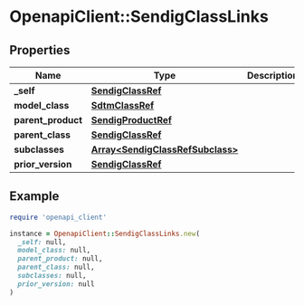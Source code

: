 # OpenapiClient::SendigClassLinks

## Properties

| Name | Type | Description | Notes |
| ---- | ---- | ----------- | ----- |
| **_self** | [**SendigClassRef**](SendigClassRef.md) |  | [optional] |
| **model_class** | [**SdtmClassRef**](SdtmClassRef.md) |  | [optional] |
| **parent_product** | [**SendigProductRef**](SendigProductRef.md) |  | [optional] |
| **parent_class** | [**SendigClassRef**](SendigClassRef.md) |  | [optional] |
| **subclasses** | [**Array&lt;SendigClassRefSubclass&gt;**](SendigClassRefSubclass.md) |  | [optional] |
| **prior_version** | [**SendigClassRef**](SendigClassRef.md) |  | [optional] |

## Example

```ruby
require 'openapi_client'

instance = OpenapiClient::SendigClassLinks.new(
  _self: null,
  model_class: null,
  parent_product: null,
  parent_class: null,
  subclasses: null,
  prior_version: null
)
```

